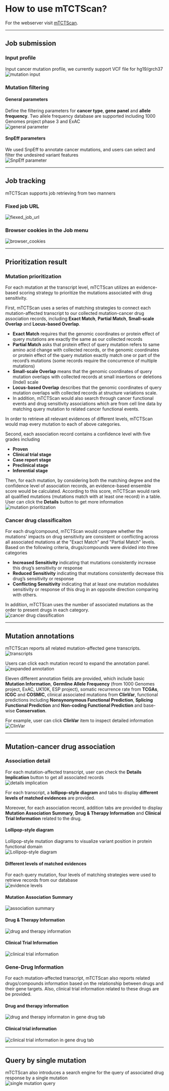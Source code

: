 # How to use mTCTScan?
For the webserver visit [mTCTScan]().
***

## Job submission

### Input profile
Input cancer mutation profile, we currently support VCF file for hg19/grch37  
![mutation input](img/mutation_input.png)

### Mutation filtering
#### General parameters
Define the filtering parameters for **cancer type**, **gene panel** and **allele frequency**. Two allele frequency database are supported including 1000 Genomes project phase 3 and ExAC  
![general parameter](img/general_parameter.png)

#### SnpEff parameters
We used SnpEff to annotate cancer mutations, and users can select and filter the undesired variant features  
![SnpEff parameter](img/SnpEff_parameter.png) 
***

## Job tracking

mTCTScan supports job retrieving from two manners

### Fixed job URL  
![fiexed_job_url](img/fiexed_job_url.png)

### Browser cookies in the Job menu  
![browser_cookies](img/browser_cookies.png)
***

## Prioritization result

### Mutation prioritization

For each mutation at the transcript level, mTCTScan utilizes an evidence-based scoring strategy to prioritize the mutations associated with drug sensitivity. 

First, mTCTScan uses a series of matching strategies to connect each mutation-affected transcript to our collected mutation-cancer drug association records, including **Exact Match**, **Partial Match**, **Small-scale Overlap** and **Locus-based Overlap**.

* **Exact Match** requires that the genomic coordinates or protein effect of query mutations are exactly the same as our collected records
* **Partial Match** asks that protein effect of query mutation refers to same amino acid change with  collected records, or the genomic coordinates or protein effect of the query mutation exactly match one or part of the record’s mutations (some records require the concurrence of multiple mutations)
* **Small-scale Overlap** means that the genomic coordinates of query mutation overlaps with collected records at small insertions or deletions (Indel) scale
* **Locus-based Overlap** describes that the genomic coordinates of query mutation overlaps with collected records at structure variations scale. 
* In addition, mTCTScan would also search through cancer functional events and drug sensitivity associations which are from cell line data by matching query mutation to related cancer functional events. 

In order to retrieve all relevant evidences of different levels, mTCTScan would map every mutation to each of above categories. 

Second, each association record contains a confidence level with five grades including

* **Proven**
* **Clinical trial stage**
* **Case report stage**
* **Preclinical stage**
* **Inferential stage**

Then, for each mutation, by considering both the matching degree and the confidence level of association records, an evidence-based ensemble score would be calculated. According to this score, mTCTScan would rank all qualified mutations (mutations match with at least one record) in a table. User can click the **Details** button to get more information  
![mutation prioritization](img/mutation_prioritization.png)

### Cancer drug classificaiton

For each drug/compound, mTCTScan would compare whether the mutations' impacts on drug sensitivity are consistent or conflicting across all associated mutations at the "Exact Match" and "Partial Match" levels. Based on the following criteria, drugs/compounds were divided into three categories

* **Increased Sensitivity** indicating that mutations consistently increase this drug’s sensitivity or response
* **Reduced Sensitivity** indicating that mutations consistently decrease this drug’s sensitivity or response
* **Conflicting Sensitivity** indicating that at least one mutation modulates sensitivity or response of this drug in an opposite direction comparing with others.

In addition, mTCTScan uses the number of associated mutations as the order to present drugs in each category.  
![cancer drug classification](img/cancer_drug_classification.png)

***

## Mutation annotations

mTCTScan reports all related mutation-affected gene transcripts.  
![transcripts](img/transcripts.png)

Users can click each mutation record to expand the annotation panel.  
![expanded annotation](img/expanded_annotation.png)

Eleven different annotation fields are provided, which include basic **Mutation Information**, **Germline Allele Frequency** (from 1000 Genomes project, ExAC, UK10K, ESP project), somatic recurrence rate from **TCGAs**, **ICGC** and **COSMIC**, clinical associated mutations from **ClinVar**, functional predictions including **Nonsynonymous Functional Prediction**, **Splicing Functional Prediction** and **Non-coding Functional Prediction** and base-wise **Conservation**.

For example, user can click **ClinVar** item to inspect detailed information  
![ClinVar](img/ClinVar.png)
***

## Mutation-cancer drug association

### Association detail

For each mutation-affected transcript, user can check the **Details Implication** button to get all associated records  
![details implication](img/details_implication.png)

For each transcript, a **lollipop-style diagram** and tabs to display **different levels of matched evidences** are provided.

Moreover, for each association record, addition tabs are provided to display **Mutation Association Summary**, **Drug & Therapy Information** and **Clinical Trial Information** related to the drug.

#### Lollipop-style diagram

Lollipop-style mutation diagrams to visualize variant position in protein functional domain  
![Lollipop-style diagram](img/Lollipop-style_diagram.png)

#### Different levels of matched evidences

For each query mutation, four levels of matching strategies were used to retrieve records from our database  
![evidence levels](img/evidence_levels.png)

#### Mutation Association Summary  
![association summary](img/association_summary.png)

#### Drug & Therapy Information  
![drug and therapy information](img/drug_and_therapy_information.png)

#### Clinical Trial Information  
![clinical trial information](img/clinical_trial_information.png)

### Gene-Drug Information

For each mutation-affected transcript, mTCTScan also reports related drugs/compounds information based on the relationship between drugs and their gene targets. Also, clinical trial information related to these drugs are be provided.

#### Drug and therapy information
![drug and therapy informaton in gene drug tab](img/drug_and_therapy_informaton_gene_drug_tab.png)

#### Clinical trial information
![clinical trial information in gene drug tab](img/clinical_trial_information_gene_drug_tab.png)
***

## Query by single mutation

mTCTScan also introduces a search engine for the query of associated drug response by a single mutation  
![single mutation query](img/single_mutation_query.png)

